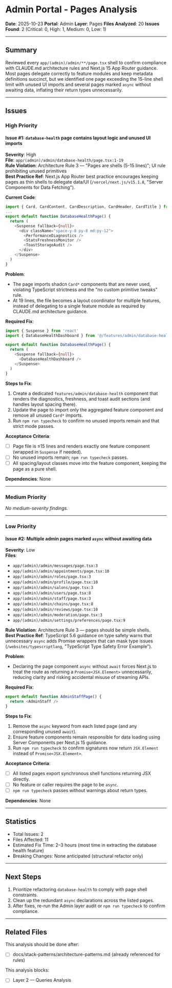 # Admin Portal - Pages Analysis

**Date**: 2025-10-23
**Portal**: Admin
**Layer**: Pages
**Files Analyzed**: 20
**Issues Found**: 2 (Critical: 0, High: 1, Medium: 0, Low: 1)

---

## Summary

Reviewed every `app/(admin)/admin/**/page.tsx` shell to confirm compliance with CLAUDE.md architecture rules and Next.js 15 App Router guidance. Most pages delegate correctly to feature modules and keep metadata definitions succinct, but we identified one page exceeding the 15-line shell limit with unused UI imports and several pages marked `async` without awaiting data, inflating their return types unnecessarily.

---

## Issues

### High Priority

#### Issue #1: `database-health` page contains layout logic and unused UI imports
**Severity**: High  
**File**: `app/(admin)/admin/database-health/page.tsx:1-19`  
**Rule Violation**: Architecture Rule 3 — "Pages are shells (5-15 lines)"; UI rule prohibiting unused primitives  
**Best Practice Ref**: Next.js App Router best practice encourages keeping pages as thin shells to delegate data/UI (`/vercel/next.js/v15.1.8`, "Server Components for Data Fetching").

**Current Code**:
```typescript
import { Card, CardContent, CardDescription, CardHeader, CardTitle } from '@/components/ui/card'
...
export default function DatabaseHealthPage() {
  return (
    <Suspense fallback={null}>
      <div className="space-y-8 py-8 md:py-12">
        <PerformanceDiagnostics />
        <StatsFreshnessMonitor />
        <ToastStorageAudit />
      </div>
    </Suspense>
  )
}
```

**Problem**:
- The page imports shadcn `Card*` components that are never used, violating TypeScript strictness and the "no custom primitive tweaks" rule. 
- At 19 lines, the file becomes a layout coordinator for multiple features, instead of delegating to a single feature module as required by CLAUDE.md architecture guidance.

**Required Fix**:
```typescript
import { Suspense } from 'react'
import { DatabaseHealthDashboard } from '@/features/admin/database-health'

export default function DatabaseHealthPage() {
  return (
    <Suspense fallback={null}>
      <DatabaseHealthDashboard />
    </Suspense>
  )
}
```

**Steps to Fix**:
1. Create a dedicated `features/admin/database-health` component that renders the diagnostics, freshness, and toast audit sections (and handles layout spacing there). 
2. Update the page to import only the aggregated feature component and remove all unused `Card*` imports. 
3. Run `npm run typecheck` to confirm no unused imports remain and that strict mode passes.

**Acceptance Criteria**:
- [ ] Page file is ≤15 lines and renders exactly one feature component (wrapped in `Suspense` if needed). 
- [ ] No unused imports remain; `npm run typecheck` passes. 
- [ ] All spacing/layout classes move into the feature component, keeping the page as a pure shell.

**Dependencies**: None

---

### Medium Priority

_No medium-severity findings._

---

### Low Priority

#### Issue #2: Multiple admin pages marked `async` without awaiting data
**Severity**: Low  
**Files**:
- `app/(admin)/admin/messages/page.tsx:3`
- `app/(admin)/admin/appointments/page.tsx:10`
- `app/(admin)/admin/roles/page.tsx:3`
- `app/(admin)/admin/profile/page.tsx:10`
- `app/(admin)/admin/salons/page.tsx:3`
- `app/(admin)/admin/users/page.tsx:8`
- `app/(admin)/admin/staff/page.tsx:3`
- `app/(admin)/admin/chains/page.tsx:8`
- `app/(admin)/admin/reviews/page.tsx:10`
- `app/(admin)/admin/moderation/page.tsx:3`
- `app/(admin)/admin/settings/preferences/page.tsx:9`

**Rule Violation**: Architecture Rule 3 — pages should be simple shells.  
**Best Practice Ref**: TypeScript 5.6 guidance on type safety warns that unnecessary `async` adds Promise wrappers that can mask type issues (`/websites/typescriptlang`, "TypeScript Type Safety Error Example").

**Problem**:
- Declaring the page component `async` without `await` forces Next.js to treat the route as returning a `Promise<JSX.Element>` unnecessarily, reducing clarity and risking accidental misuse of streaming APIs.

**Required Fix**:
```typescript
export default function AdminStaffPage() {
  return <AdminStaff />
}
```

**Steps to Fix**:
1. Remove the `async` keyword from each listed page (and any corresponding unused `await`).
2. Ensure feature components remain responsible for data loading using Server Components per Next.js 15 guidance. 
3. Run `npm run typecheck` to confirm signatures now return `JSX.Element` instead of `Promise<JSX.Element>`.

**Acceptance Criteria**:
- [ ] All listed pages export synchronous shell functions returning JSX directly. 
- [ ] No feature or caller requires the page to be `async`. 
- [ ] `npm run typecheck` passes without warnings about return types.

**Dependencies**: None

---

## Statistics

- Total Issues: 2
- Files Affected: 11
- Estimated Fix Time: 2–3 hours (most time in extracting the database health feature)
- Breaking Changes: None anticipated (structural refactor only)

---

## Next Steps

1. Prioritize refactoring `database-health` to comply with page shell constraints. 
2. Clean up the redundant `async` declarations across the listed pages. 
3. After fixes, re-run the Admin layer audit or `npm run typecheck` to confirm compliance.

---

## Related Files

This analysis should be done after:
- [ ] docs/stack-patterns/architecture-patterns.md (already referenced for rules)

This analysis blocks:
- [ ] Layer 2 — Queries Analysis
